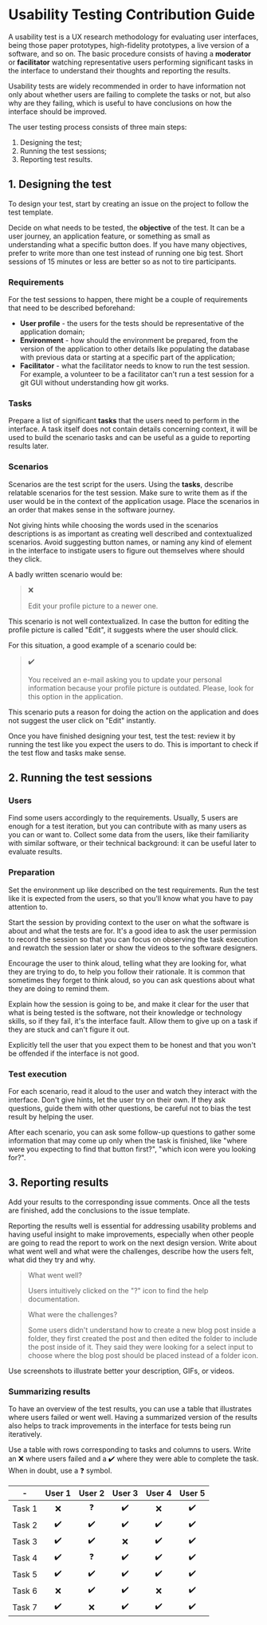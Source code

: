 # Usability Testing Contribution Guide

A usability test is a UX research methodology for evaluating user interfaces,
being those paper prototypes, high-fidelity prototypes, a live version of a
software, and so on. The basic procedure consists of having a **moderator** or
**facilitator** watching representative users performing significant tasks in
the interface to understand their thoughts and reporting the results.

Usability tests are widely recommended in order to have information not only
about whether users are failing to complete the tasks or not, but also why are
they failing, which is useful to have conclusions on how the interface should be
improved.

The user testing process consists of three main steps:

1. Designing the test;
2. Running the test sessions;
3. Reporting test results.

## 1. Designing the test

To design your test, start by creating an issue on the project to follow the
test template.

Decide on what needs to be tested, the **objective** of the test. It can be a
user journey, an application feature, or something as small as understanding
what a specific button does. If you have many objectives, prefer to write more
than one test instead of running one big test. Short sessions of 15 minutes or
less are better so as not to tire participants.

### Requirements

For the test sessions to happen, there might be a couple of requirements that
need to be described beforehand:

* **User profile** - the users for the tests should be representative of the
  application  domain;
* **Environment** - how should the environment be prepared, from the version of
  the  application to other details like populating the database with previous
  data or starting at a specific part of the application;
* **Facilitator** - what the facilitator needs to know to run the test session.
  For example, a volunteer to be a facilitator can't run a test session for a
  git GUI without understanding how git works.

### Tasks

Prepare a list of significant **tasks** that the users need to perform in the
interface. A task itself does not contain details concerning context, it will
be used to build the scenario tasks and can be useful as a guide to reporting
results later.

### Scenarios

Scenarios are the test script for the users. Using the **tasks**, describe
relatable scenarios for the test session. Make sure to write them as if the
user would be in the context of the application usage. Place the scenarios in an
order that makes sense in the software journey.

Not giving hints while choosing the words used in the scenarios descriptions is
as important as creating well described and contextualized scenarios. Avoid
suggesting button names, or naming any kind of element in the interface to
instigate users to figure out themselves where should they click.

A badly written scenario would be:

> :x:
>
> Edit your profile picture to a newer one.

This scenario is not well contextualized. In case the button for editing the
profile picture is called "Edit", it suggests where the user should click.

For this situation, a good example of a scenario could be:

> :heavy_check_mark:
>
> You received an e-mail asking you to update your personal information because
> your profile picture is outdated. Please, look for this option in the
> application.

This scenario puts a reason for doing the action on the application and does not
suggest the user click on "Edit" instantly.

Once you have finished designing your test, test the test: review it by running
the test like you expect the users to do. This is important to check if the
test flow and tasks make sense.

## 2. Running the test sessions

### Users

Find some users accordingly to the requirements. Usually, 5 users are enough for
a test iteration, but you can contribute with as many users as you can or want
to. Collect some data from the users, like their familiarity with similar
software, or their technical background: it can be useful later to evaluate
results.

### Preparation

Set the environment up like described on the test requirements. Run the test
like it is expected from the users, so that you'll know what you have to pay
attention to.

Start the session by providing context to the user on what the software is about
and what the tests are for. It's a good idea to ask the user permission to
record the session so that you can focus on observing the task execution and
rewatch the session later or show the videos to the software designers.

Encourage the user to think aloud, telling what they are looking for, what they
are trying to do, to help you follow their rationale. It is common that
sometimes they forget to think aloud, so you can ask questions about what they
are doing to remind them.

Explain how the session is going to be, and make it clear for the user that what
is being tested is the software, not their knowledge or technology skills, so
if they fail, it's the interface fault. Allow them to give up on a task if they
are stuck and can't figure it out.

Explicitly tell the user that you expect them to be honest and that you won't be
offended if the interface is not good.

### Test execution

For each scenario, read it aloud to the user and watch they interact with the
interface. Don't give hints, let the user try on their own. If they ask
questions, guide them with other questions, be careful not to bias the test
result by helping the user.

After each scenario, you can ask some follow-up questions to gather some
information that may come up only when the task is finished, like "where were
you expecting to find that button first?", "which icon were you looking for?".

## 3. Reporting results

Add your results to the corresponding issue comments. Once all the tests are
finished, add the conclusions to the issue template.

Reporting the results well is essential for addressing usability problems and
having useful insight to make improvements, especially when other people are
going to read the report to work on the next design version. Write about what
went well and what were the challenges, describe how the users felt, what did
they try and why.

<!-- markdownlint-disable MD028 -->
> What went well?
>
> Users intuitively clicked on the "?" icon to find the help documentation.

> What were the challenges?
>
> Some users didn't understand how to create a new blog post inside a folder,
> they first created the post and then edited the folder to include the post
> inside of it. They said they were looking for a select input to choose where
> the blog post should be placed instead of a folder icon.
<!-- markdownlint-enable MD028 -->

Use screenshots to illustrate better your description, GIFs, or videos.

### Summarizing results

To have an overview of the test results, you can use a table that illustrates
where users failed or went well. Having a summarized version of the results
also helps to track improvements in the interface for tests being run
iteratively.

Use a table with rows corresponding to tasks and columns to users. Write an :x:
where users failed and a :heavy_check_mark: where they were able to complete
the task. When in doubt, use a :question: symbol.

<!-- markdownlint-disable MD013 -->
|   -    | User 1 | User 2 | User 3 | User 4 | User 5 |
|:------:|:------:|:--------:|:------------------:|:------:|:------:|
| Task 1 | :x:    | :question: | :heavy_check_mark: | :x: | :heavy_check_mark: |
| Task 2 | :heavy_check_mark:    | :heavy_check_mark: | :heavy_check_mark: | :heavy_check_mark: | :heavy_check_mark: |
| Task 3 | :heavy_check_mark:    | :heavy_check_mark: | :x: | :heavy_check_mark: | :heavy_check_mark: |
| Task 4 | :heavy_check_mark:    | :question: | :heavy_check_mark: | :heavy_check_mark: | :heavy_check_mark: |
| Task 5 | :heavy_check_mark:    | :heavy_check_mark: | :heavy_check_mark: | :heavy_check_mark: | :heavy_check_mark: |
| Task 6 | :x:    | :heavy_check_mark: | :heavy_check_mark: | :x: | :heavy_check_mark: |
| Task 7 | :heavy_check_mark:    | :x: | :heavy_check_mark: | :heavy_check_mark: | :heavy_check_mark: |
